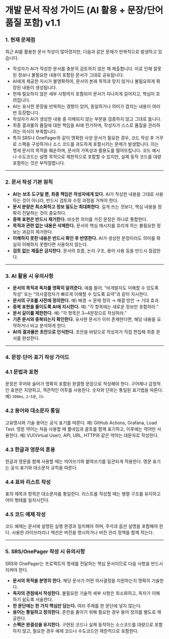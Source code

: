 # 개발 문서 작성 가이드 (AI 활용 + 문장/단어 품질 포함) v1.1

### 1. 현재 문제점

최근 AI를 활용한 문서 작성이 많아졌지만, 다음과 같은 문제가 반복적으로 발생하고 있습니다.

- 작성자가 AI가 작성한 문서를 충분히 검토하지 않은 채 제출합니다. 이로 인해 잘못된 정보나 불필요한 내용이 포함된 문서가 그대로 공유됩니다.
- AI에게 제공한 지시가 불명확하여, 문서의 본래 목적과 맞지 않거나 불필요하게 확장된 내용이 생성됩니다.
- 현재 필요하지 않은 세부 사항까지 포함되어 문서가 지나치게 길어지고, 핵심이 흐려집니다.
- AI는 유사한 문장을 반복하는 경향이 있어, 동일하거나 의미가 겹치는 내용이 여러 번 등장합니다.
- 작성자가 AI가 생성한 내용 중 이해되지 않는 부분을 검증하지 않고 그대로 둡니다.
- 최종 결과물의 품질에 대한 책임을 AI에 전가하며, 작성자가 스스로 품질을 관리하려는 의식이 부족합니다.
- 특히 SRS나 OnePager와 같이 명확한 사양 문서가 필요한 경우, 코드 작성 후 거꾸로 스펙을 구성하거나 소스 코드를 과도하게 포함시키는 문제가 발생합니다. 이는 명세 문서의 목적을 훼손하며, 문서의 가독성과 활용도를 떨어뜨립니다. 코드 예시나 수도코드는 설명 목적으로 제한적으로 포함할 수 있지만, 실제 동작 코드를 대량 포함하는 것은 부적절합니다.

---

### 2. 문서 작성 기본 원칙

- **AI는 보조 도구일 뿐, 최종 책임은 작성자에게 있다.** AI가 작성한 내용을 그대로 사용하는 것이 아니라, 반드시 검토와 수정 과정을 거쳐야 한다.
- **문서 분량은 최소화하고 정보 밀도는 최대화한다.** 길게 쓰는 것보다, 핵심 내용을 정확히 전달하는 것이 중요하다.
- **중복 표현은 반드시 제거한다.** 비슷한 의미를 가진 문장은 하나로 통합한다.
- **목적과 관련 없는 내용은 삭제한다.** 문서의 핵심 메시지를 흐리게 하는 불필요한 정보는 과감히 제거한다.
- **이해하지 못한 내용은 반드시 확인 후 반영한다.** AI가 생성한 문장이라도 의미를 확실히 이해하지 못했다면 사용하지 않는다.
- **검토 없는 제출은 금지한다.** 문서의 흐름, 논리 구조, 용어 사용 등을 반드시 점검한다.

---

### 3. AI 활용 시 유의사항

- **문서의 목적과 독자를 명확히 알려준다.** 예를 들어, “비개발자도 이해할 수 있도록 작성” 또는 “의사결정자가 빠르게 이해할 수 있도록 요약”과 같이 지시한다.
- **문서의 구조를 사전에 정의한다.** 예) 배경 → 문제 정의 → 해결 방안 → 기대 효과.
- **중복 표현을 줄이도록 AI에 지시한다.** 예) “각 항목에는 새로운 정보만 포함하라.”
- **문서 길이를 제한한다.** 예) “각 항목은 3~4문장으로 작성하라.”
- **기존 문서와 중복되는지 확인한다.** 유사한 문서가 이미 존재한다면, 해당 내용을 요약하거나 비교 분석하게 한다.
- **AI의 결과물은 초안으로 인식한다.** 초안을 바탕으로 작성자가 직접 편집해 최종 문서를 완성한다.

---

### 4. 문장·단어·표기 작성 가이드

### 4.1 문법과 표현

문장은 주어와 술어가 명확히 포함된 완결형 문장으로 작성해야 한다. 구어체나 감정적인 표현은 지양하고, 객관적인 어투를 사용한다. 숫자와 단위는 통일된 표기법을 따른다. 예) `300ms`, `2~5분`, `1%`.

### 4.2 용어와 대소문자 통일

고유명사와 기술 용어는 공식 표기를 따른다. 예) GitHub Actions, Grafana, Load Test. 영문 약어는 처음 사용할 때 풀네임과 괄호를 함께 표기하고, 이후에는 약어만 사용한다. 예) VU(Virtual User), API, URL, HTTP와 같은 약어는 대문자로 작성한다.

### 4.3 한글과 영문의 혼용

한글과 영문을 함께 사용할 때는 띄어쓰기와 붙여쓰기를 일관되게 적용한다. 영문 표기는 공식 표기와 대소문자 규칙을 따른다.

### 4.4 표와 리스트 작성

표의 제목과 항목은 대소문자를 통일한다. 리스트를 작성할 때는 병렬 구조를 유지하고 어미 형태를 일치시킨다.

### 4.5 코드 예제 작성

코드 예제는 문서에 설명된 실행 환경과 일치해야 하며, 주석과 옵션 설명을 포함해야 한다. 사용한 라이브러리나 액션은 버전을 명시하거나 버전 관리 정책을 함께 적는다.

---

### 5. SRS/OnePager 작성 시 유의사항

SRS와 OnePager는 프로젝트의 명세를 전달하는 핵심 문서이므로 다음 사항을 반드시 지켜야 한다.

- **문서의 목적을 분명히 한다.** 해당 문서가 어떤 의사결정을 지원하는지 명확히 기술한다.
- **독자의 관점에서 작성한다.** 불필요한 기술적 세부 사항은 최소화하고, 독자가 이해하기 쉽도록 서술한다.
- **한 문단에는 한 가지 핵심만 담는다.** 여러 주제를 한 문단에 넣지 않는다.
- **용어는 통일하고 정의한다.** 혼란을 줄이기 위해 필요한 경우 용어 정의를 별도로 제공한다.
- **스펙은 완결성을 유지한다.** 구현된 코드나 실제 동작하는 소스코드를 대량으로 포함하지 않고, 필요한 경우 예제 코드나 수도코드만 제한적으로 포함한다.
